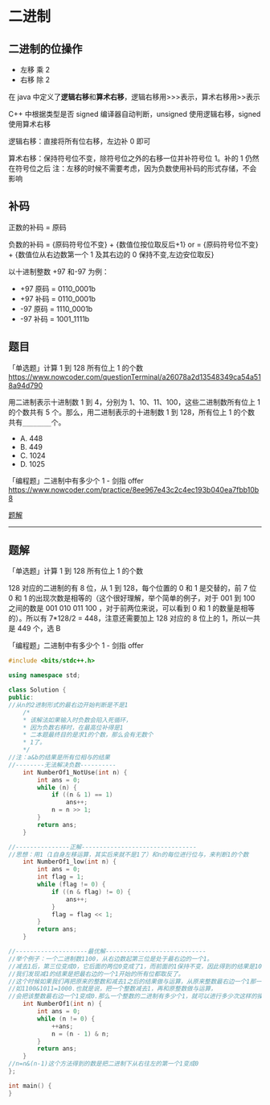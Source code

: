 # 二进制

## 二进制的位操作

- 左移 乘 2
- 右移 除 2

在 java 中定义了**逻辑右移**和**算术右移**，逻辑右移用>>>表示，算术右移用>>表示

C++ 中根据类型是否 signed 编译器自动判断，unsigned 使用逻辑右移，signed 使用算术右移

逻辑右移：直接将所有位右移，左边补 0 即可

算术右移：保持符号位不变，除符号位之外的右移一位并补符号位 1。补的 1 仍然在符号位之后
注：左移的时候不需要考虑，因为负数使用补码的形式存储，不会影响

## 补码

正数的补码 = 原码

负数的补码 = {原码符号位不变} + {数值位按位取反后+1} or
= {原码符号位不变} + {数值位从右边数第一个 1 及其右边的 0 保持不变,左边安位取反}

以十进制整数 +97 和-97 为例：

- +97 原码 = 0110_0001b
- +97 补码 = 0110_0001b
- -97 原码 = 1110_0001b
- -97 补码 = 1001_1111b

## 题目

「单选题」计算 1 到 128 所有位上 1 的个数
https://www.nowcoder.com/questionTerminal/a26078a2d13548349ca54a518a94d790

用二进制表示十进制数 1 到 4，分别为 1、10、11、100，这些二进制数所有位上 1 的个数共有 5 个。那么，用二进制表示的十进制数 1 到 128，所有位上 1 的个数共有`________`个。

- A. 448
- B. 449
- C. 1024
- D. 1025

「编程题」二进制中有多少个 1 - 剑指 offer
https://www.nowcoder.com/practice/8ee967e43c2c4ec193b040ea7fbb10b8

[题解](#题解)

---

## 题解

「单选题」计算 1 到 128 所有位上 1 的个数

128 对应的二进制的有 8 位，从 1 到 128，每个位置的 0 和 1 是交替的，前 7 位 0 和 1 的出现次数是相等的（这个很好理解，举个简单的例子，对于 001 到 100 之间的数是 001 010 011 100 ，对于前两位来说，可以看到 0 和 1 的数量是相等的）。所以有 7\*128/2 = 448，注意还需要加上 128 对应的 8 位上的 1，所以一共是 449 个，选 B

「编程题」二进制中有多少个 1 - 剑指 offer

```C++
#include <bits/stdc++.h>

using namespace std;

class Solution {
public:
//从n的2进制形式的最右边开始判断是不是1
    /*
    * 该解法如果输入时负数会陷入死循环，
    * 因为负数右移时，在最高位补得是1
    * 二本题最终目的是求1的个数，那么会有无数个
    * 1了。
    */
//注：a&b的结果是所有位相与的结果
//--------无法解决负数----------
    int NumberOf1_NotUse(int n) {
        int ans = 0;
        while (n) {
            if ((n & 1) == 1)
                ans++;
            n = n >> 1;
        }
        return ans;
    }

//---------------正解--------------------------------
//思想：用1（1自身左移运算，其实后来就不是1了）和n的每位进行位与，来判断1的个数
    int NumberOf1_low(int n) {
        int ans = 0;
        int flag = 1;
        while (flag != 0) {
            if ((n & flag) != 0) {
                ans++;
            }
            flag = flag << 1;
        }
        return ans;
    }

//--------------------最优解----------------------------
//举个例子：一个二进制数1100，从右边数起第三位是处于最右边的一个1。
//减去1后，第三位变成0，它后面的两位0变成了1，而前面的1保持不变，因此得到的结果是1011.
//我们发现减1的结果是把最右边的一个1开始的所有位都取反了。
//这个时候如果我们再把原来的整数和减去1之后的结果做与运算，从原来整数最右边一个1那一位开始所有位都会变成0。
//如1100&1011=1000.也就是说，把一个整数减去1，再和原整数做与运算，
//会把该整数最右边一个1变成0.那么一个整数的二进制有多少个1，就可以进行多少次这样的操作。
    int NumberOf1(int n) {
        int ans = 0;
        while (n != 0) {
            ++ans;
            n = (n - 1) & n;
        }
        return ans;
    }
//n=n&(n-1)这个方法得到的数是把二进制下从右往左的第一个1变成0
};

int main() {
}
```
